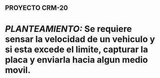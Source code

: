 ##  **PROYECTO CRM-20**

#   *PLANTEAMIENTO:* Se requiere sensar la velocidad de un vehiculo y si esta excede el limite, capturar la placa y enviarla hacia algun medio movil.
